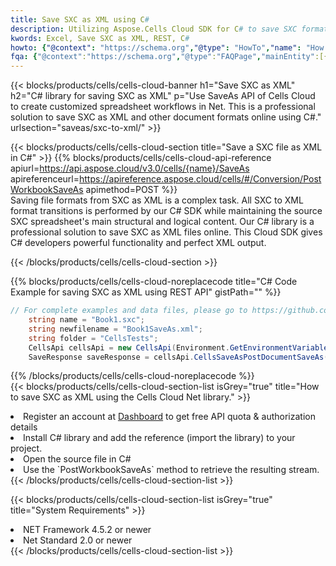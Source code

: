 ```yaml
---
title: Save SXC as XML using C# 
description: Utilizing Aspose.Cells Cloud SDK for C# to save SXC format file as XML format file. 
kwords: Excel, Save SXC as XML, REST, C#
howto: {"@context": "https://schema.org","@type": "HowTo","name": "How to save SXC as XML using the Cells Cloud Net library.","description": "How to save SXC as XML using the Cells Cloud Net library.","image": {"@type": "ImageObject"},"url": "/net/saveas/sxc-to-xml/","step": [{ "@type": "HowToStep","name": "How to save SXC as XML using the Cells Cloud Net library. step 1", "image": {"@type": "ImageObject",},"url": "/net/saveas/sxc-to-xml/","text": "Register an account at <a href='https://dashboard.aspose.cloud/'>Dashboard</a> to get free API quota & authorization details",},{ "@type": "HowToStep","name": "How to save SXC as XML using the Cells Cloud Net library. step 1", "image": {"@type": "ImageObject",},"url": "/net/saveas/sxc-to-xml/","text": "Install C# library and add the reference (import the library) to your project.",},{ "@type": "HowToStep","name": "How to save SXC as XML using the Cells Cloud Net library. step 1", "image": {"@type": "ImageObject",},"url": "/net/saveas/sxc-to-xml/","text": "Open the source file in C#",},{ "@type": "HowToStep","name": "How to save SXC as XML using the Cells Cloud Net library. step 1", "image": {"@type": "ImageObject",},"url": "/net/saveas/sxc-to-xml/","text": "Use the `PostWorkbookSaveAs` method to retrieve the resulting stream.",}, ],"supply": {"@type": "HowToSupply","name": "document"},"tool": [{"@type": "HowToTool","name": "Visual Studio, Visual Studio Code, Rider"},{"@type": "HowToTool","name": "Aspose Cells"}],"totalTime": "PT6M"}
fqa: {"@context":"https://schema.org","@type":"FAQPage","mainEntity":[{"@type":"Question","name":"Why save file as other formats file in C# using REST API?","acceptedAnswer":{"@type":"Answer","text":"Documents are encoded in many ways, and some files may be incompatible with the software you use. To open and read such files, just save them as appropriate file formats.<br/><ol><li>Install .NET SDK and add the reference (import the library) to your project.</li><li>Open the source file in C# using REST API.</li><li>Call the PostWorkbookSaveAsRequest() method, passing an output filename with required extension.</li><li>Get the result of save as a separate file.</li></ol>"}},{"@type":"Question","name":"What file formats can I save as with your C# library?","acceptedAnswer":{"@type":"Answer","text":"We support a variety of file formats for conversion using .NET library, including XLSX, Excel, xls , PDF, CSV, HTML, Markdown, XML, PNG, JPG, TIFF, Json, TXT and many more."}},{"@type":"Question","name":"What is the maximum allowed file size for conversion using this .NET library?","acceptedAnswer":{"@type":"Answer","text":"There are no file size limits for format conversions using .NET library."}}]}
---
```



{{< blocks/products/cells/cells-cloud-banner h1="Save SXC as XML" h2="C# library for saving SXC as XML" p="Use SaveAs API of Cells Cloud to create customized spreadsheet workflows in Net. This is a professional solution to save SXC as XML and other document formats online using C#." urlsection="saveas/sxc-to-xml/" >}}

{{< blocks/products/cells/cells-cloud-section  title="Save a SXC file as XML in C#" >}}
{{% blocks/products/cells/cells-cloud-api-reference  apiurl=https://api.aspose.cloud/v3.0/cells/{name}/SaveAs  apireferenceurl=https://apireference.aspose.cloud/cells/#/Conversion/PostWorkbookSaveAs  apimethod=POST %}}
<br/>
Saving file formats from SXC as XML is a complex task. All SXC to XML format transitions is performed by our C# SDK while maintaining the source SXC spreadsheet's main structural and logical content. Our C# library is a professional solution to save SXC as XML files online. This Cloud SDK gives C# developers powerful functionality and perfect XML output.

{{< /blocks/products/cells/cells-cloud-section >}}

{{% blocks/products/cells/cells-cloud-noreplacecode title="C# Code Example for saving SXC as XML using REST API" gistPath="" %}}
  
```cs
// For complete examples and data files, please go to https://github.com/aspose-cells-cloud/aspose-cells-cloud-dotnet/
    string name = "Book1.sxc";
    string newfilename = "Book1SaveAs.xml";
    string folder = "CellsTests";
    CellsApi cellsApi = new CellsApi(Environment.GetEnvironmentVariable("ProductClientId"), Environment.GetEnvironmentVariable("ProductClientSecret"));
    SaveResponse saveResponse = cellsApi.CellsSaveAsPostDocumentSaveAs(name, null, newfilename, null,null,folder);
```
  
{{% /blocks/products/cells/cells-cloud-noreplacecode  %}}
<br/>
{{< blocks/products/cells/cells-cloud-section-list isGrey="true"  title="How to save SXC as XML using the Cells Cloud Net library." >}}
<li>Register an account at <a href="https://dashboard.aspose.cloud/">Dashboard</a> to get free API quota & authorization details</li>
<li>Install C# library and add the reference (import the library) to your project.</li>
<li>Open the source file in C#</li>
<li>Use the `PostWorkbookSaveAs` method to retrieve the resulting stream.</li>
{{< /blocks/products/cells/cells-cloud-section-list >}}

{{< blocks/products/cells/cells-cloud-section-list isGrey="true"  title="System Requirements" >}}
<li>NET Framework 4.5.2 or newer</li>
<li>Net Standard 2.0 or newer</li>
{{< /blocks/products/cells/cells-cloud-section-list >}}
